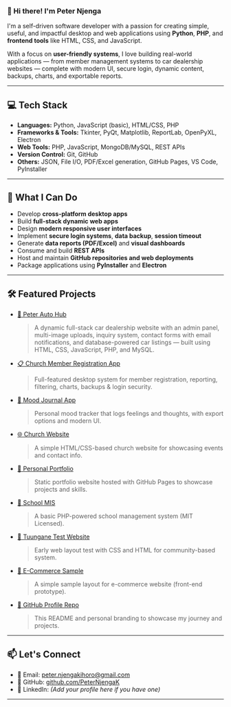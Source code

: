 ### 👋 Hi there! I'm Peter Njenga

I'm a self-driven software developer with a passion for creating simple, useful, and impactful desktop and web applications using **Python**, **PHP**, and **frontend tools** like HTML, CSS, and JavaScript.

With a focus on **user-friendly systems**, I love building real-world applications — from member management systems to car dealership websites — complete with modern UI, secure login, dynamic content, backups, charts, and exportable reports.

---

## 💻 Tech Stack

- **Languages:** Python, JavaScript (basic), HTML/CSS, PHP
- **Frameworks & Tools:** Tkinter, PyQt, Matplotlib, ReportLab, OpenPyXL, Electron
- **Web Tools:** PHP, JavaScript, MongoDB/MySQL, REST APIs
- **Version Control:** Git, GitHub
- **Others:** JSON, File I/O, PDF/Excel generation, GitHub Pages, VS Code, PyInstaller

---

## 🚀 What I Can Do

- Develop **cross-platform desktop apps**
- Build **full-stack dynamic web apps**
- Design **modern responsive user interfaces**
- Implement **secure login systems**, **data backup**, **session timeout**
- Generate **data reports (PDF/Excel)** and **visual dashboards**
- Consume and build **REST APIs**
- Host and maintain **GitHub repositories and web deployments**
- Package applications using **PyInstaller** and **Electron**

---

## 🛠️ Featured Projects

- [🚗 Peter Auto Hub](https://github.com/PeterNjengaK/peter-auto-hub)  
  > A dynamic full-stack car dealership website with an admin panel, multi-image uploads, inquiry system, contact forms with email notifications, and database-powered car listings — built using HTML, CSS, JavaScript, PHP, and MySQL.

- [📋 Church Member Registration App](https://github.com/PeterNjengaK/ChurchMemberRegistration)  
  > Full-featured desktop system for member registration, reporting, filtering, charts, backups & login security.

- [🧠 Mood Journal App](https://github.com/PeterNjengaK/MoodJournalApp)  
  > Personal mood tracker that logs feelings and thoughts, with export options and modern UI.

- [🌐 Church Website](https://github.com/PeterNjengaK/churchwebsite)  
  > A simple HTML/CSS-based church website for showcasing events and contact info.

- [💼 Personal Portfolio](https://github.com/PeterNjengaK/peternjengak.github.io)  
  > Static portfolio website hosted with GitHub Pages to showcase projects and skills.

- [🏫 School MIS](https://github.com/PeterNjengaK/school)  
  > A basic PHP-powered school management system (MIT Licensed).

- [🤝 Tuungane Test Website](https://github.com/PeterNjengaK/tuungane)  
  > Early web layout test with CSS and HTML for community-based system.

- [🛒 E-Commerce Sample](https://github.com/PeterNjengaK/ecommerce)  
  > A simple sample layout for e-commerce website (front-end prototype).

- [📁 GitHub Profile Repo](https://github.com/PeterNjengaK/PeterNjengaK)  
  > This README and personal branding to showcase my journey and projects.

---

## 📫 Let's Connect

- 📧 Email: [peter.njengakihoro@gmail.com](mailto:peter.njengakihoro@gmail.com)
- 🔗 GitHub: [github.com/PeterNjengaK](https://github.com/PeterNjengaK)
- 💼 LinkedIn: *(Add your profile here if you have one)*

---
